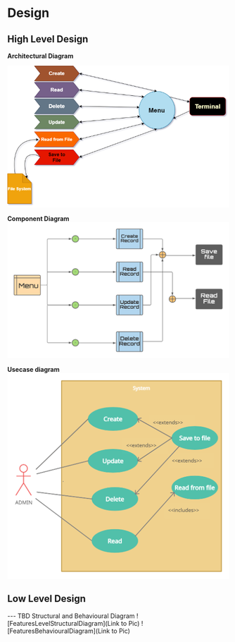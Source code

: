# Design

## High Level Design                               

**Architectural Diagram**




![](https://github.com/259819/LnT_MiniProject/blob/master/Images/highlevel.png)

**Component Diagram**
![](https://github.com/259819/LnT_MiniProject/blob/master/Images/LLD.png)

**Usecase diagram**
![](https://github.com/259819/LnT_MiniProject/blob/master/Images/comp_dia.png)

## Low Level Design 

--- TBD Structural and Behavioural Diagram
![FeaturesLevelStructuralDiagram](Link to Pic)
![FeaturesBehaviouralDiagram](Link to Pic)
